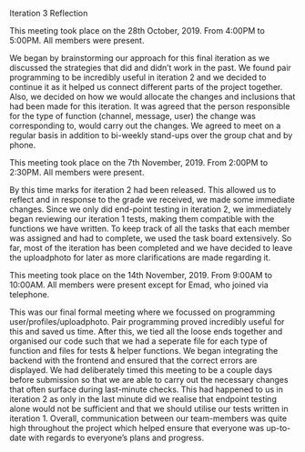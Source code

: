 Iteration 3 Reflection 

This meeting took place on the 28th October, 2019. From 4:00PM to 5:00PM. All members were present. 

We began by brainstorming our approach for this final iteration as we discussed the strategies that did and didn’t work in the past. We found pair programming to be incredibly useful in iteration 2 and we decided to continue it as it helped us connect different parts of the project together. Also, we decided on how we would allocate the changes and inclusions that had been made for this iteration. It was agreed that the person responsible for the type of function (channel, message, user) the change was corresponding to, would carry out the changes. We agreed to meet on a regular basis in addition to bi-weekly stand-ups over the group chat and by phone. 

This meeting took place on the 7th November, 2019. From 2:00PM to 2:30PM. All members were present.

By this time marks for iteration 2 had been released. This allowed us to reflect and in response to the grade we received, we made some immediate changes. Since we only did end-point testing in iteration 2, we immediately began reviewing our iteration 1 tests, making them compatible with the functions we have written. To keep track of all the tasks that each member was assigned and had to complete, we used the task board extensively. So far, most of the iteration has been completed and we have decided to leave the uploadphoto for later as more clarifications are made regarding it.   

This meeting took place on the 14th November, 2019. From 9:00AM to 10:00AM. All members were present except for Emad, who joined via telephone. 

This was our final formal meeting where we focussed on programming user/profiles/uploadphoto. Pair programming proved incredibly useful for this and saved us time. After this, we tied all the loose ends together and organised our code such that we had a seperate file for each type of function and files for tests & helper functions. We began integrating the backend with the frontend and ensured that the correct errors are displayed. We had deliberately timed this meeting to be a couple days before submission so that we are able to carry out the necessary changes that often surface during last-minute checks. This had happened to us in iteration 2 as only in the last minute did we realise that endpoint testing alone would not be sufficient and that we should utilise our tests written in iteration 1. Overall, communication between our team-members was quite high throughout the project which helped ensure that everyone was up-to-date with regards to everyone’s plans and progress.